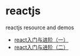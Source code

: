 # reactjs
reactjs resource and demos

- [react入门与进阶（一）](https://github.com/codingplayboy/reactjs/blob/master/react_learn.md)
- [react入门与进阶（二）](https://github.com/codingplayboy/reactjs/blob/master/react_learn02.md)
